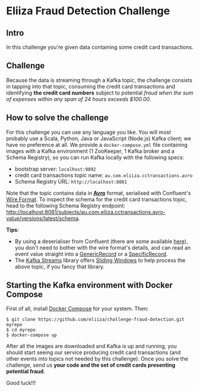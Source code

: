 # Eliiza Fraud Detection Challenge

## Intro

In this challenge you're given data containing some credit card transactions.

## Challenge

Because the data is streaming through a Kafka topic, the challenge consists in tapping into that topic, consuming the
credit card transactions and identifying **the credit card numbers** subject to potential *fraud when the sum of
expenses within any span of 24 hours exceeds $100.00*.

## How to solve the challenge

For this challenge you can use any language you like.  You will most probably use a Scala, Python, Java or JavaScript
(Node.js) Kafka client; we have no preference at all.  We provide a `docker-compose.yml` file containing images with a
Kafka environment (1 ZooKeeper, 1 Kafka broker and a Schema Registry), so you can run Kafka locally with the following
specs:
- bootstrap server: `localhost:9092`
- credit card transactions topic name: `au.com.eliiza.cctransactions.avro`
- Schema Registry URL: `http://localhost:8081`

Note that the topic contains data in **[Avro](https://avro.apache.org/docs/current/spec.html)** format, serialised
with Confluent's
[Wire Format](https://docs.confluent.io/platform/current/schema-registry/serdes-develop/index.html#wire-format).  To
inspect the schema for the credit card transactions topic, head to the following Schema Registry endpoint:
[http://localhost:8081/subjects/au.com.eliiza.cctransactions.avro-value/versions/latest/schema](http://localhost:8081/subjects/au.com.eliiza.cctransactions.avro-value/versions/latest/schema).

**Tips**:
- By using a deserialiser from Confluent (there are some available
[here](https://github.com/confluentinc/schema-registry/tree/master/avro-serde/src/main/java/io/confluent/kafka/streams/serdes/avro)),
you don't need to bother with the wire format's details, and can read an event value straight into a
[GenericRecord](https://github.com/apache/avro/blob/master/lang/java/avro/src/main/java/org/apache/avro/generic/GenericRecord.java)
or a
[SpecificRecord](https://github.com/apache/avro/blob/master/lang/java/avro/src/main/java/org/apache/avro/specific/SpecificRecord.java).
- The [Kafka Streams](https://kafka.apache.org/documentation/streams/) library offers
[Sliding Windows](https://kafka.apache.org/31/documentation/streams/developer-guide/dsl-api.html#sliding-time-windows)
to help process the above topic, if you fancy that library.

## Starting the Kafka environment with Docker Compose

First of all, install [Docker Compose](https://docs.docker.com/compose/install/) for your system.  Then:

    $ git clone https://github.com/eliiza/challenge-fraud-detection.git myrepo
    $ cd myrepo
    $ docker-compose up

After all the images are downloaded and Kafka is up and running, you should start seeing our service producing credit
card transactions (and other events into topics not needed by this challenge).  Once you solve the challenge, send us
**your code and the set of credit cards presenting potential fraud**.

Good luck!!!
